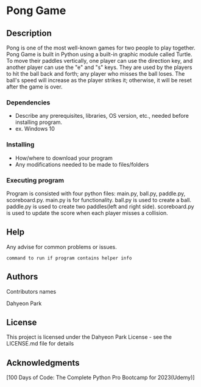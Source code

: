 # Pong Game


## Description

Pong is one of the most well-known games for two people to play together. Pong Game is built in Python using a built-in graphic module called Turtle. 
To move their paddles vertically, one player can use the direction key, and another player can use the "e" and "s" keys. They are used by the players to hit the ball back and forth; any player who misses the ball loses. The ball's speed will increase as the player strikes it; otherwise, it will be reset after the game is over. 

### Dependencies

* Describe any prerequisites, libraries, OS version, etc., needed before installing program.
* ex. Windows 10

### Installing

* How/where to download your program
* Any modifications needed to be made to files/folders

### Executing program

Program is consisted with four python files: main.py, ball.py, paddle.py, scoreboard.py. 
main.py is for functionality.
ball.py is used to create a ball.
paddle.py is used to create two paddles(left and right side).
scoreboard.py is used to update the score when each player misses a collision. 

## Help

Any advise for common problems or issues.
```
command to run if program contains helper info
```

## Authors

Contributors names

Dahyeon Park


## License

This project is licensed under the Dahyeon Park License - see the LICENSE.md file for details

## Acknowledgments
[100 Days of Code: The Complete Python Pro Bootcamp for 2023(Udemy)]

